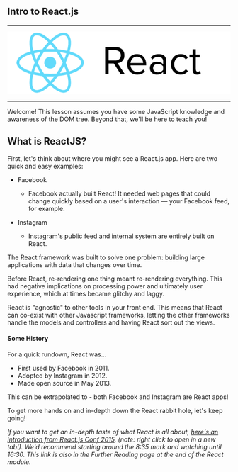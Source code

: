 ## Intro to React.js

---

![react-logo](./images/react-white-logo.png)

---

Welcome! This lesson assumes you have some JavaScript knowledge and awareness of the DOM tree. Beyond that, we'll be here to teach you!     

## What is ReactJS?

First, let's think about where you might see a React.js app. Here are two quick and easy examples:

- Facebook
  - Facebook actually built React! It needed web pages that could change quickly based on a user's interaction — your Facebook feed, for example.

- Instagram
  - Instagram's public feed and internal system are entirely built on React.


The React framework was built to solve one problem: building large applications with data that changes over time.

Before React, re-rendering one thing meant re-rendering everything.
This had negative implications on processing power and ultimately user experience, which at times became glitchy and laggy.

React is "agnostic" to other tools in your front end. This means that React can co-exist with other Javascript frameworks, letting the other frameworks handle the models and controllers and having React sort out the views.


#### Some History

For a quick rundown, React was...
* First used by Facebook in 2011.
* Adopted by Instagram in 2012.
* Made open source in May 2013.

This can be extrapolated to - both Facebook and Instagram are React apps!

To get more hands on and in-depth down the React rabbit hole, let's keep going!


*If you want to get an in-depth taste of what React is all about, [here's an introduction from React.js Conf 2015](https://www.youtube.com/watch?v=KVZ-P-ZI6W4&feature=youtu.be&t=510). (note: right click to open in a new tab!). We'd recommend starting around the 8:35 mark and watching until 16:30. This link is also in the Further Reading page at the end of the React module.*
